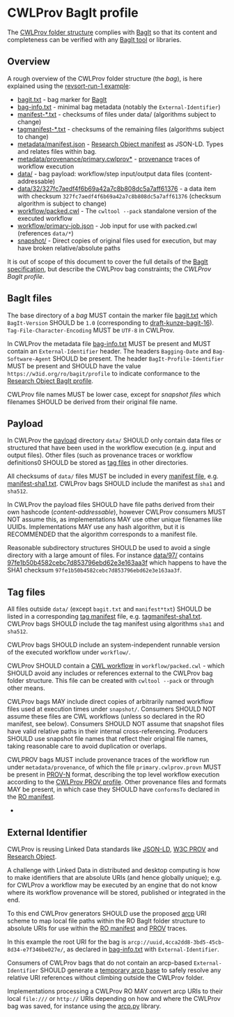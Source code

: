 
# CWLProv BagIt profile

The [CWLProv folder structure](./) complies with [BagIt](https://tools.ietf.org/html/draft-kunze-bagit-16) 
so that its content and completeness can be verified with any
[BagIt tool](https://en.wikipedia.org/wiki/BagIt#Tools) or libraries.


## Overview

A rough overview of the CWLProv folder structure (the _bag_), is here explained using the [revsort-run-1 example](examples/revsort-run-1):

* [bagit.txt](examples/revsort-run-1/bagit.txt) - bag marker for [BagIt](https://tools.ietf.org/html/draft-kunze-bagit-16)
* [bag-info.txt](examples/revsort-run-1/bag-info.txt) - minimal bag metadata (notably the `External-Identifier`)
* [manifest-*.txt](examples/revsort-run-1/manifest-sha1.txt)  - checksums of files under data/ (algorithms subject to change)
* [tagmanifest-*.txt](examples/revsort-run-1/tagmanifest-sha512.txt) - checksums of the remaining files (algorithms subject to change)
* [metadata/manifest.json](examples/revsort-run-1/metadata/manifest.json) - [Research Object manifest](https://w3id.org/bundle/#manifest) as JSON-LD. Types and relates files within bag.
* [metadata/provenance/primary.cwlprov*](examples/revsort-run-1/metadata/provenance/primary.cwlprov.provn) - [provenance](prov.md) traces of workflow execution
* [data/](examples/revsort-run-1/data/) - bag payload: workflow/step input/output data files (content-addressable)
* [data/32/327fc7aedf4f6b69a42a7c8b808dc5a7aff61376](examples/revsort-run-1/data/32/327fc7aedf4f6b69a42a7c8b808dc5a7aff61376) - a data item with checksum ``327fc7aedf4f6b69a42a7c8b808dc5a7aff61376`` (checksum algorithm is subject to change)
* [workflow/packed.cwl](examples/revsort-run-1/workflow/packed.cwl) - The ``cwltool --pack`` standalone version of the executed workflow
* [workflow/primary-job.json](examples/revsort-run-1/workflow/primary-job.json) - Job input for use with packed.cwl (references `data/*`)
* [snapshot/](examples/revsort-run-1/snapshot/) - Direct copies of original files used for execution, but may have broken relative/absolute paths

It is out of scope of this document to cover the full details of the 
[BagIt specification](https://tools.ietf.org/html/draft-kunze-bagit-16),
but describe the CWLProv bag constraints; the _CWLProv BagIt profile_.


## BagIt files

The base directory of a _bag_ MUST contain the marker file [bagit.txt](examples/revsort-run-1/bagit.txt) which `BagIt-Version` SHOULD be `1.0` (corresponding to [draft-kunze-bagit-16](https://tools.ietf.org/id/draft-kunze-bagit-16.html#rfc.section.2.1.1)). `Tag-File-Character-Encoding` MUST be `UTF-8` in CWLProv.

In CWLProv the metadata file [bag-info.txt](examples/revsort-run-1/bag-info.txt) MUST be present and MUST contain an `External-Identifier` header. The headers `Bagging-Date` and `Bag-Software-Agent` SHOULD be present. The header `BagIt-Profile-Identifier` MUST be present and SHOULD have the value `https://w3id.org/ro/bagit/profile` to indicate conformance to the [Research Object BagIt profile](ro.md).

CWLProv file names MUST be lower case, except for _snapshot files_ which filenames SHOULD be derived from their original file name.

## Payload

In CWLProv the [payload](https://tools.ietf.org/id/draft-kunze-bagit-16.html#rfc.section.2.1.2) directory `data/` SHOULD only contain data files or structured that have been used in the workflow execution (e.g. input and output files). Other files (such as provenance traces or workflow definitions0 SHOULD be stored as [tag files](https://tools.ietf.org/id/draft-kunze-bagit-16.html#rfc.section.2.2.4) in other directories.

All checksums of `data/` files MUST be included in every [manifest file](https://tools.ietf.org/html/draft-kunze-bagit-16#section-2.1.3), e.g. 
[manifest-sha1.txt](examples/revsort-run-1/manifest-sha1.txt). CWLProv bags SHOULD include the manifest as `sha1` and `sha512`. 

In CWLProv the payload files SHOULD have file paths derived from their own hashcode (_content-addressable_), however CWLProv consumers MUST NOT assume this, as implementations MAY use other unique filenames like UUIDs. Implementations MAY use any hash algorithm, but it is RECOMMENDED that the algorithm corresponds to a manifest file.

Reasonable subdirectory structures SHOULD be used to avoid a single directory with a large amount of files. For instance [data/97/](https://github.com/common-workflow-language/cwlprov/tree/master/examples/revsort-run-1/data/97) contains [97fe1b50b4582cebc7d853796ebd62e3e163aa3f](examples/revsort-run-1/data/97/97fe1b50b4582cebc7d853796ebd62e3e163aa3f) which happens to have the SHA1 checksum `97fe1b50b4582cebc7d853796ebd62e3e163aa3f`. 


## Tag files

All files outside `data/` (except `bagit.txt` and `manifest*txt`) SHOULD be listed in a corresponding [tag manifest](https://tools.ietf.org/id/draft-kunze-bagit-16.html#rfc.section.2.2.1) file, e.g. [tagmanifest-sha1.txt](examples/revsort-run-1/tagmanifest-sha1.txt). CWLProv bags SHOULD include the tag manifest using algorithms `sha1` and `sha512`.

CWLProv bags SHOULD include an system-independent runnable version of the executed workflow under `workflow/`.

CWLProv SHOULD contain a [CWL workflow](https://www.commonwl.org/v1.0/Workflow.html) in `workflow/packed.cwl` - which SHOULD avoid any includes or references external to the CWLProv bag folder structure. This file can be created with `cwltool --pack` or through other means.
 
CWLProv bags MAY include direct copies of arbitrarily named workflow files used at execution times under `snapshot/`. Consumers SHOULD NOT assume these files are CWL workflows (unless so declared in the RO manifest, see below). Consumers SHOULD NOT assume that snapshot files have valid relative paths in their internal cross-referencing. Producers SHOULD use snapshot file names that reflect their original file names, taking reasonable care to avoid duplication or overlaps.

CWLPROV bags MUST include provenance traces of the workflow run under `metadata/provenance`, of which the file `primary.cwlprov.provn` MUST be present in [PROV-N](http://www.w3.org/TR/2013/REC-prov-n-20130430/) format, describing the top level workflow execution according to the [CWLProv PROV profile](prov.md). Other provenance files and formats MAY be present, in which case they SHOULD have `conformsTo` declared in the [RO manifest](ro.md).

* 

## External Identifier

CWLProv is reusing Linked Data standards like [JSON-LD](https://json-ld.org/), [W3C PROV](https://www.w3.org/TR/prov-primer/) and [Research Object](http://www.researchobject.org/specifications/).

A challenge with Linked Data in distributed and desktop computing is how to make identifiers that are absolute URIs (and hence globally unique); e.g. for CWLProv a workflow may be executed by an engine that do not know where its workflow provenance will be stored, published or integrated in the end. 

To this end CWLProv generators SHOULD use the proposed [arcp](https://tools.ietf.org/id/draft-soilandreyes-arcp-03.html) URI scheme to map local file paths within the RO BagIt folder structure to absolute URIs for use within the [RO manifest](ro.md) and [PROV](prov.md) traces.

In this example the root URI for the bag is `arcp://uuid,4cca2dd8-3bd5-45cb-8d34-e7f346be027e/`, as declared in [bag-info.txt](examples/revsort-run-1/bag-info.txt#L5) with `External-Identifier`. 

Consumers of CWLProv bags that do not contain an arcp-based `External-Identifier` SHOULD generate a [temporary arcp base](https://tools.ietf.org/id/draft-soilandreyes-arcp-03.html#rfc.appendix.A.1) to safely resolve any relative URI references without climbing outside the CWLProv folder.

Implementations processing a CWLProv RO MAY convert arcp URIs to their local `file:///` or `http://` URIs depending on how and where the CWLProv bag was saved, for instance using the [arcp.py](http://arcp.readthedocs.io/) library.